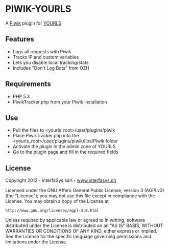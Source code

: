 # PIWIK-YOURLS

A [Piwik](http://piwik.org/) plugin for [YOURLS](http://yourls.org)

## Features

* Logs all requests with Piwik
* Tracks IP and custom variables
* Lets you disable local tracking/stats
* Includes "Don't Log Bots" from OZH


## Requirements

* PHP 5.3
* PiwikTracker.php from your Piwik installation

## Use

* Pull the files to <yourls_root>/user/plugins/piwik
* Place PiwikTracker.php into the <yourls_root>/user/plugins/piwik/libs/Piwik folder
* Activate the plugin in the admin zone of YOURLS
* Go to the plugin page and fill in the required fields

## License

Copyright 2012 - interfaSys sàrl - www.interfasys.ch

Licensed under the GNU Affero General Public License, version 3 (AGPLv3) (the "License");
you may not use this file except in compliance with the License.
You may obtain a copy of the License at

`http://www.gnu.org/licenses/agpl-3.0.html`

Unless required by applicable law or agreed to in writing, software
distributed under the License is distributed on an "AS IS" BASIS,
WITHOUT WARRANTIES OR CONDITIONS OF ANY KIND, either express or implied.
See the License for the specific language governing permissions and
limitations under the License.